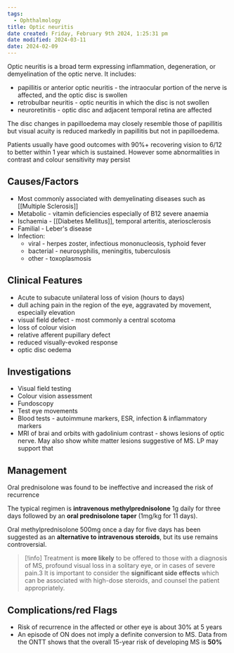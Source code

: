 ```yaml
---
tags:
  - Ophthalmology
title: Optic neuritis
date created: Friday, February 9th 2024, 1:25:31 pm
date modified: 2024-03-11
date: 2024-02-09
---
```


Optic neuritis is a broad term expressing inflammation, degeneration, or demyelination of the optic nerve. It includes:  
- papillitis or anterior optic neuritis - the intraocular portion of the nerve is affected, and the optic disc is swollen
- retrobulbar neuritis - optic neuritis in which the disc is not swollen
- neuroretinitis - optic disc and adjacent temporal retina are affected

The disc changes in papilloedema may closely resemble those of papillitis but visual acuity is reduced markedly in papillitis but not in papilloedema.

Patients usually have good outcomes with 90%+ recovering vision to 6/12 to better within 1 year which is sustained. However some abnormalities in contrast and colour sensitivity may persist 

## Causes/Factors

- Most commonly associated with demyelinating diseases such as [[Multiple Sclerosis]]
- Metabolic - vitamin deficiencies especially of B12 severe anaemia 
- Ischaemia - [[Diabetes Mellitus]], temporal arteritis, ateriosclerosis
- Familial - Leber's disease
- Infection:
	- viral - herpes zoster, infectious mononucleosis, typhoid fever
	- bacterial - neurosyphilis, meningitis, tuberculosis
	- other - toxoplasmosis

## Clinical Features

- Acute to subacute unilateral loss of vision (hours to days)
- dull aching pain in the region of the eye, aggravated by movement, especially elevation
- visual field defect - most commonly a central scotoma
- loss of colour vision
- relative afferent pupillary defect
- reduced visually-evoked response
- optic disc oedema
## Investigations

- Visual field testing
- Colour vision assessment
- Fundoscopy
- Test eye movements
- Blood tests - autoimmune markers, ESR, infection & inflammatory markers 
- MRI of brai and orbits with gadolinium contrast - shows lesions of optic nerve. May also show white matter lesions suggestive of MS. LP may support that 

## Management

Oral prednisolone was found to be ineffective and increased the risk of recurrence

The typical regimen is **intravenous methylprednisolone** 1g daily for three days followed by an **oral prednisolone taper** (1mg/kg for 11 days).

Oral methylprednisolone 500mg once a day for five days has been suggested as an **alternative to intravenous steroids**, but its use remains controversial.

> [!info]
> Treatment is **more likely** to be offered to those with a diagnosis of MS, profound visual loss in a solitary eye, or in cases of severe pain.3 It is important to consider the **significant side effects** which can be associated with high-dose steroids, and counsel the patient appropriately.

## Complications/red Flags

- Risk of recurrence in the affected or other eye is about 30% at 5 years 
- An episode of ON does not imply a definite conversion to MS. Data from the ONTT shows that the overall 15-year risk of developing MS is **50%**


